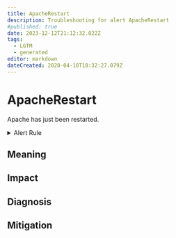```yaml
---
title: ApacheRestart
description: Troubleshooting for alert ApacheRestart
#published: true
date: 2023-12-12T21:12:32.022Z
tags: 
  - LGTM
  - generated
editor: markdown
dateCreated: 2020-04-10T18:32:27.079Z
---
```


# ApacheRestart

Apache has just been restarted.

<details>
  <summary>Alert Rule</summary>

{{% rule "apache/lusitaniae-apache-exporter.yml" "ApacheRestart" %}}

{{% comment %}}

```yaml
alert: ApacheRestart
expr: apache_uptime_seconds_total / 60 < 1
for: 0m
labels:
    severity: warning
annotations:
    summary: Apache restart (instance {{ $labels.instance }})
    description: |-
        Apache has just been restarted.
          VALUE = {{ $value }}
          LABELS = {{ $labels }}
    runbook: https://github.com/srerun/prometheus-alerts/blob/main/content/runbooks/lusitaniae-apache-exporter/ApacheRestart.md

```

{{% /comment %}}

</details>


## Meaning
[//]: # "Short paragraph that explains what the alert means"


## Impact
[//]: # "What could / will happen if the alert is not addressed"



## Diagnosis
[//]: # "Steps to take to identify the cause of the problem"



## Mitigation
[//]: # "The steps necessary to resolve the alert"
